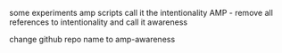 some experiments amp scripts call it the intentionality AMP - remove all references to intentionality and call it awareness



change github repo name to amp-awareness 